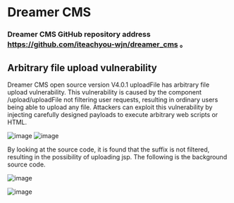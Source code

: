 # Dreamer CMS 
### Dreamer CMS  GitHub repository address  https://github.com/iteachyou-wjn/dreamer_cms 。

## Arbitrary file upload vulnerability
Dreamer CMS open source version V4.0.1 uploadFile has arbitrary file upload vulnerability. This vulnerability is caused by the component /upload/uploadFile not filtering user requests, resulting in ordinary users being able to upload any file. Attackers can exploit this vulnerability by injecting carefully designed payloads to execute arbitrary web scripts or HTML.

![image](https://github.com/foxju123/Foxju123.github.io/assets/40843725/ae202b56-4099-4aaa-8eda-9f18a419484e)
![image](https://github.com/foxju123/Foxju123.github.io/assets/40843725/c2b424d8-a241-4898-b380-e432228f413a)

By looking at the source code, it is found that the suffix is not filtered, resulting in the possibility of uploading jsp. The following is the background source code.

![image](https://github.com/foxju123/Foxju123.github.io/assets/40843725/f71ccd5e-8eb5-47fb-b6f8-c3a1496f7d2b)



![image](https://github.com/foxju123/Foxju123.github.io/assets/40843725/0946158f-fce0-4c47-96a6-d195992fe493)
